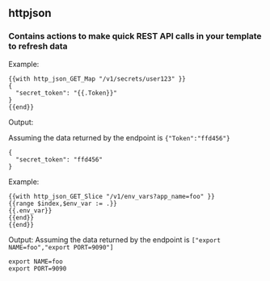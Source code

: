 ## httpjson

### Contains actions to make quick REST API calls in your template to refresh data

Example:

```gotemplate
{{with http_json_GET_Map "/v1/secrets/user123" }}
{
  "secret_token": "{{.Token}}"
}
{{end}}
```

Output:

Assuming the data returned by the endpoint is `{"Token":"ffd456"}`

```json5
{
  "secret_token": "ffd456"
}
```

Example:

```gotemplate
{{with http_json_GET_Slice "/v1/env_vars?app_name=foo" }}
{{range $index,$env_var := .}}
{{.env_var}}
{{end}}
{{end}}
```

Output:
Assuming the data returned by the endpoint is `["export NAME=foo","export PORT=9090"]`

```shell
export NAME=foo
export PORT=9090
```